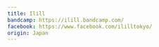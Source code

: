 ```yaml
---
title: Ilill
bandcamp: https://ilill.bandcamp.com/
facebook: https://www.facebook.com/ililltokyo/
origin: Japan
---
```

